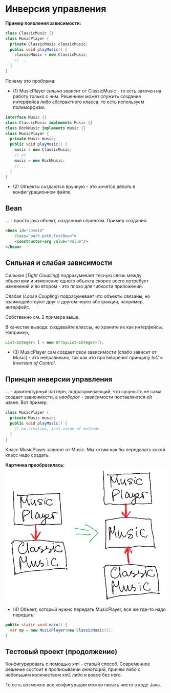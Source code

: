 # Инверсия управления

**Пример появления зависимости:**
```java
class ClassicMusic {}
class MusicPlayer {
  private ClassicMusic classicMusic;
  public void playMusic() {
    classicMusic = new ClassicMusic;
    // ...
  }
}
```

Почему это проблема:
* (1) MusicPlayer *сильно зависит* от ClassicMusic - то есть заточен на работу только с ним. Решением может служить создание интерфейса либо абстрактного класса, то есть используем полиморфизм.

```java
interface Music {}
class ClassicMusic implements Music {}
class RockMusic implements Music {}
class MusicPlayer {
  private Music music;
  public void playMusic() {
    music = new ClassicMusic;
    // or 
    music = new RockMusic;
    // ...
  }
}
```

* (2) Объекты создаются вручную - это хочется делать в конфигурационном файле.

## Bean
... - просто java объект, созданный спрингом.
Пример создания:
```xml
<bean id="someId"
    class="path.path.TestBean">
    <constructor-arg value="Value"/>
</bean>
```

## Сильная и слабая зависимости
Сильная (*Tight Coupling*) подразумевает тесную связь между объектами и изменение одного объекта скорее всего потребует изменений и во втором - это плохо для гибкости приложений.

Слабая (*Loose Coupling*) подразумевает что объекты связаны, но взаимодействуют друг с другом через абстракции, например, интерфейс.

Собственно см. 2 примера выше.

В качестве вывода: создавайте классы, но храните их как интерфейсы. Например,
```java
List<Integer> l = new ArrayList<Integer>();
```

* (3) MusicPlayer сам создает свои зависимости (слабо зависит от Music) - это неправильно, так как это противоречит принципу *IoC* = *Inversion of Control*.

## Принцип инверсии управления
... - архитектурный паттерн, подразумевающий, что сущность не сама создает зависимости, а *наоборот* - зависимости поставляются ей извне. Вот пример:

```java
class MusicPlayer {
  private Music music;
  public void playMusic() {
    // no creation, just usage of methods
  }
}
```

Класс MusicPlayer зависит от Music. Мы хотим как бы передавать какой класс надо создать.

**Картинка преобразилась:**
![](images/inversion_of_control.png)

* (4) Объект, который нужно передать MusicPlayer, все же где-то надо передать:
```java
public static void main() {
  var mp = new MusicPlayer(new ClassicMusic());
}
```

## Тестовый проект (продолжение)
Конфигурировать с помощью xml - старый способ. Современное решение состоит в прописывании *аннотаций*, причем либо c небольшим количеством xml, либо и вовсе без него.

То есть возможно все конфигурации можно писать чисто в коде Java.

